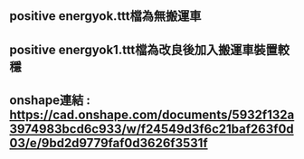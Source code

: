 ## positive energyok.ttt檔為無搬運車
## positive energyok1.ttt檔為改良後加入搬運車裝置較穩
## onshape連結 : https://cad.onshape.com/documents/5932f132a3974983bcd6c933/w/f24549d3f6c21baf263f0d03/e/9bd2d9779faf0d3626f3531f
